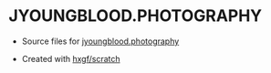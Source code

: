 # JYOUNGBLOOD.PHOTOGRAPHY

- Source files for [jyoungblood.photography](https://jyoungblood.photography)

- Created with [hxgf/scratch](https://github.com/hxgf/scratch)
